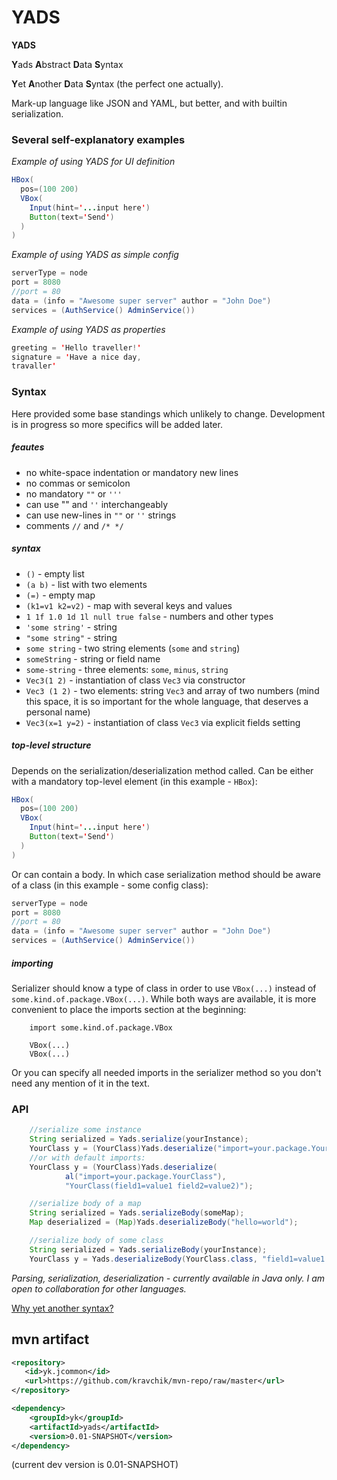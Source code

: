 YADS
=======

**YADS**

**Y**ads **A**bstract **D**ata **S**yntax

**Y**et **A**nother **D**ata **S**yntax (the perfect one actually).

Mark-up language like JSON and YAML, but better, and with builtin serialization.

### Several self-explanatory examples

*Example of using YADS for UI definition*
```Java
HBox(
  pos=(100 200)
  VBox(
    Input(hint='...input here')
    Button(text='Send')
  )
)
```
*Example of using YADS as simple config*
```Java
serverType = node
port = 8080
//port = 80
data = (info = "Awesome super server" author = "John Doe")
services = (AuthService() AdminService())
```
*Example of using YADS as properties*
```Java
greeting = 'Hello traveller!'
signature = 'Have a nice day,
travaller'
```
### Syntax
Here provided some base standings which unlikely to change. Development is in progress so more specifics will be added later.

##### feautes
* no white-space indentation or mandatory new lines
* no commas or semicolon
* no mandatory `""` or `'''`
* can use ""  and `''` interchangeably
* can use new-lines in `""` or `''` strings
* comments `//` and `/* */`  

##### syntax
* `()` - empty list
* `(a b)` - list with two elements
* `(=)` - empty map
* `(k1=v1 k2=v2)` - map with several keys and values
* `1 1f 1.0 1d 1l null true false` - numbers and other types
* `'some string'` - string
* `"some string"` - string
* `some string` - two string elements (`some` and `string`)
* `someString` - string or field name
* `some-string` - three elements: `some`, `minus`, `string`
* `Vec3(1 2)` - instantiation of class `Vec3` via constructor
* `Vec3 (1 2)` - two elements: string `Vec3` and array of two numbers (mind this space, it is so important for the whole language, that deserves a personal name)
* `Vec3(x=1 y=2)` - instantiation of class `Vec3` via explicit fields setting

##### top-level structure
Depends on the serialization/deserialization method called. Can be either with a mandatory top-level element (in this example - `HBox`):
```Java
HBox(
  pos=(100 200)
  VBox(
    Input(hint='...input here')
    Button(text='Send')
  )
)
```
Or can contain a body. In which case serialization method should be aware of a class (in this example - some config class):
```Java
serverType = node
port = 8080
//port = 80
data = (info = "Awesome super server" author = "John Doe")
services = (AuthService() AdminService())
```

##### importing
Serializer should know a type of class in order to use `VBox(...)` instead of `some.kind.of.package.VBox(...)`. While both ways are available, it is more convenient to place the imports section at the beginning:
```
    import some.kind.of.package.VBox
    
    VBox(...)
    VBox(...)
```
Or you can specify all needed imports in the serializer method so you don't need any mention of it in the text.

### API
```Java
    //serialize some instance
    String serialized = Yads.serialize(yourInstance);
    YourClass y = (YourClass)Yads.deserialize("import=your.package.YourClass YourClass(field1=value1 field2=value2)");
    //or with default imports:
    YourClass y = (YourClass)Yads.deserialize(
            al("import=your.package.YourClass"), 
            "YourClass(field1=value1 field2=value2)");

    //serialize body of a map
    String serialized = Yads.serializeBody(someMap);
    Map deserialized = (Map)Yads.deserializeBody("hello=world");

    //serialize body of some class
    String serialized = Yads.serializeBody(yourInstance);
    YourClass y = Yads.deserializeBody(YourClass.class, "field1=value1 field2=value2");
```

  *Parsing, serialization, deserialization - currently available in Java only. I am open to collaboration for other languages.*

[Why yet another syntax?](why-another.md)

## mvn artifact
```xml
<repository>
   <id>yk.jcommon</id>
   <url>https://github.com/kravchik/mvn-repo/raw/master</url>
</repository>

<dependency>
    <groupId>yk</groupId>
    <artifactId>yads</artifactId>
    <version>0.01-SNAPSHOT</version>
</dependency>
```
(current dev version is 0.01-SNAPSHOT)

